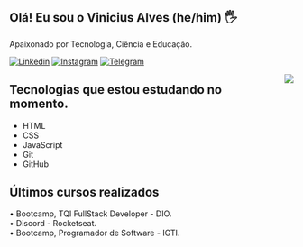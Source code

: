 ## Olá! Eu sou o Vinicius Alves (he/him) 🖐️
 
Apaixonado por Tecnologia, Ciência e Educação. 

[![Linkedin](https://img.shields.io/badge/LinkedIn-0077B5?style=for-the-badge&logo=linkedin&logoColor=white)](https://www.linkedin.com/in/asvinicius/)
[![Instagram](https://img.shields.io/badge/Instagram-E4405F?style=for-the-badge&logo=instagram&logoColor=white)](https://www.instagram.com/alvezvini/)
[![Telegram](https://img.shields.io/badge/Telegram-2CA5E0?style=for-the-badge&logo=telegram&logoColor=white)](https://t.me/alvezvini)

<img align="right" src="https://lh3.googleusercontent.com/kmhoND0XPd1BXwMJ-7Z17Gx5weX9qsOtL1457vIakjQpUO429kD4UrVPtB3JZwMPDOA3z37nfwfFSstynqyMA-4ee7IdP2uJd0yndtYi40zCWn5zBtiQ4i1a0Bjiot3ENl0Q1csCT1_S0Z-stM9xtC1gKan3Ip-u6MBuNPRtiHbitiOVzMa9-qONzexsmukaZ7BUnrt0ttZvuzuKHQnPtJr8u0_Bju_pQgtwoLVbLAgGEJOWMqeXBhuJGTN7RtGCXAG6Bz10Sr_9VMb54onWtBOQligf-8asbhNb3oPyXTUuGtFoc07L6UFwwHT_mYuJBqxrRjlXkoIL_1N6PEp4-dQbMQwTHKzrrUXaD0yr3dpfzx5X_-30M8gOlse4CDrJCqQ8cFIryfmut2xiQ01jBO_w-a2nwwmwdb7FpgwP1Wue3DsAdiJXPSjspctCqByfzSv22mPK3SapiKWmEqYA6w2LsVGuHeuXF4bV6PX2quknMhj-7C4bwOhd-xQ57O-ly5mtCGxZgLGplNPDZxdXVt3Ur4h71vs-4uBYlQAmaTW_v8Myh5gPqFruFfDXj88wv3z7jF35gDH8MUvt9Sn0jLNL-7wzKXVGNXO36mKqj2Y4QNcPHujWAloySkkECH_jYLOxbJvsLcPNZ3ZVQtEG5NaTULwsZxUiQXsKKVwyoAS3HPWANI-ZlImy0-KJ-tlnqtBk1Azc1rwjqIGjp1Hbih_8a0zRBdJVVkpxAghnNZJKv884dx6DDLXlrFc=w336-h312-no?authuser=0"/>

## Tecnologias que estou estudando no momento. 
- HTML
- CSS
- JavaScript
- Git
- GitHub

## Últimos cursos realizados  
<div>
  • Bootcamp, TQI FullStack Developer - DIO. </br>
  • Discord - Rocketseat. </br>
  • Bootcamp, Programador de Software - IGTI.
</div>
